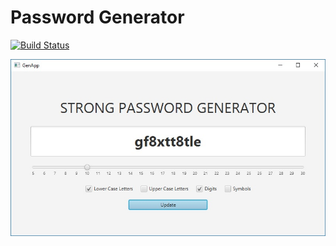 Password Generator
==============================

[![Build Status](https://travis-ci.org/florin141/password-generator.svg?branch=master)](https://travis-ci.org/florin141/password-generator)

<p align="center">
  <img src="https://github.com/florin141/password-generator/blob/master/screenshot.jpg" >
</p>
